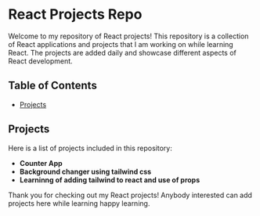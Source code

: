 # React Projects Repo

Welcome to my repository of React projects! This repository is a collection of React applications and projects that I am working on while learning React. The projects are added daily and showcase different aspects of React development.

## Table of Contents

- [Projects](#projects)

## Projects
Here is a list of projects included in this repository:

- **Counter App**
- **Background changer using tailwind css**
- **Learninng of adding tailwind to react and use of props**


Thank you for checking out my React projects!
Anybody interested can add projects here while learning
happy learning.
